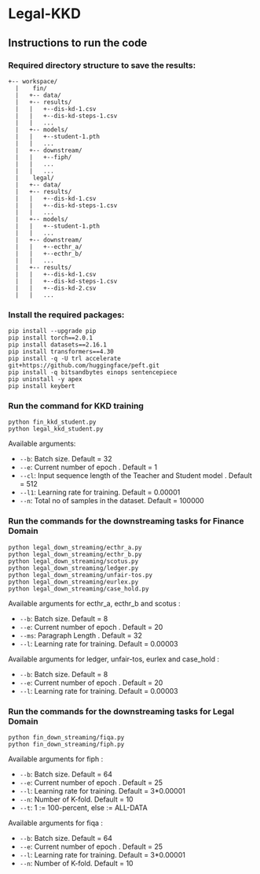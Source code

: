 # Legal-KKD



## Instructions to run the code

### Required directory structure to save the results:

```
+-- workspace/
  |    fin/
  |   +-- data/
  |   +-- results/
  |   |   +--dis-kd-1.csv
  |   |   +--dis-kd-steps-1.csv
  |   |   ...
  |   +-- models/
  |   |   +--student-1.pth
  |   |   ...
  |   +-- downstream/
  |   |   +--fiph/
  |   |   ...
  |   |   ...
  |    legal/
  |   +-- data/
  |   +-- results/
  |   |   +--dis-kd-1.csv
  |   |   +--dis-kd-steps-1.csv
  |   |   ...
  |   +-- models/
  |   |   +--student-1.pth
  |   |   ...
  |   +-- downstream/
  |   |   +--ecthr_a/
  |   |   +--ecthr_b/
  |   |   ...
  |   +-- results/
  |   |   +--dis-kd-1.csv
  |   |   +--dis-kd-steps-1.csv
  |   |   +--dis-kd-2.csv
  |   |   ...
```

### Install the required packages:

```
pip install --upgrade pip
pip install torch==2.0.1
pip install datasets==2.16.1
pip install transformers==4.30
pip install -q -U trl accelerate git+https://github.com/huggingface/peft.git
pip install -q bitsandbytes einops sentencepiece
pip uninstall -y apex
pip install keybert

```
### Run the command for KKD training

```
python fin_kkd_student.py
python legal_kkd_student.py
```
Available arguments:
- `--b`: Batch size. Default = 32
- `--e`: Current number of epoch . Default = 1
- `--cl`: Input sequence length of the Teacher and Student model . Default = 512
- `--l1`: Learning rate for training. Default = 0.00001
- `--n`: Total no of samples in the dataset. Default = 100000



### Run the commands for the downstreaming tasks for Finance Domain

```
python legal_down_streaming/ecthr_a.py
python legal_down_streaming/ecthr_b.py
python legal_down_streaming/scotus.py
python legal_down_streaming/ledger.py
python legal_down_streaming/unfair-tos.py
python legal_down_streaming/eurlex.py
python legal_down_streaming/case_hold.py

```

Available arguments for ecthr_a, ecthr_b and scotus :

- `--b`: Batch size. Default = 8
- `--e`: Current number of epoch . Default = 20
- `--ms`: Paragraph Length . Default = 32
- `--l`: Learning rate for training. Default = 0.00003


Available arguments for ledger, unfair-tos, eurlex and case_hold :

- `--b`: Batch size. Default = 8
- `--e`: Current number of epoch . Default = 20
- `--l`: Learning rate for training. Default = 0.00003




### Run the commands for the downstreaming tasks for Legal Domain

```
python fin_down_streaming/fiqa.py
python fin_down_streaming/fiph.py 

```




Available arguments for fiph :

- `--b`: Batch size. Default = 64
- `--e`: Current number of epoch . Default = 25
- `--l`: Learning rate for training. Default = 3*0.00001
- `--n`: Number of K-fold. Default = 10
- `--t`: 1 := 100-percent, else := ALL-DATA 



Available arguments for fiqa :

- `--b`: Batch size. Default = 64
- `--e`: Current number of epoch . Default = 25
- `--l`: Learning rate for training. Default = 3*0.00001
- `--n`: Number of K-fold. Default = 10
